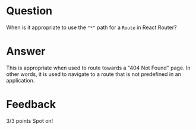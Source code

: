 # Question

When is it appropriate to use the `"*"` path for a `Route` in React Router?

# Answer
This is appropriate when used to route towards a "404 Not Found" page. In other words, it is used to navigate to a route that is not predefined in an application.


# Feedback

3/3 points
Spot on!